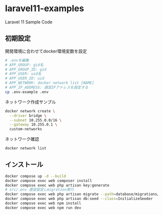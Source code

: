 # laravel11-examples
Laravel 11 Sample Code

## 初期設定
開発環境に合わせてdocker環境変数を設定
```sh
# .envを編集
# APP_GROUP: gid名
# APP_GROUP_ID: gid
# APP_USER: uid名
# APP_USER_ID: uid
# APP_NETWORK: docker network list [NAME]
# APP_IP_ADDRESS: 適宜IPアドレスを設定する
cp .env-example .env
```
ネットワーク作成サンプル
```sh
docker network create \
  --driver bridge \
  --subnet 10.255.0.0/16 \
  --gateway 10.255.0.1 \
  custom-networks
```
ネットワーク確認
```sh
docker network list
```

## インストール
```sh
docker compose up -d --build
docker compose exec web composer install
docker compose exec web php artisan key:generate
# src/.env 適宜設定しmigration実行
docker compose exec web php artisan migrate --path=database/migrations/initialize
docker compose exec web php artisan db:seed --class=InitializeSeeder
docker compose exec web npm install
docker compose exec web npm run dev
```
